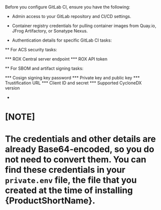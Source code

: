 Before you configure GitLab CI, ensure you have the following:

* Admin access to your GitLab repository and CI/CD settings.

* Container registry credentials for pulling container images from Quay.io, JFrog Artifactory, or Sonatype Nexus.

* Authentication details for specific GitLab CI tasks:

** For ACS security tasks:

*** ROX Central server endpoint
*** ROX API token

** For SBOM and artifact signing tasks:

*** Cosign signing key password
*** Private key and public key
*** Trustification URL
*** Client ID and secret
*** Supported CycloneDX version

+
[NOTE]
====
The credentials and other details are already Base64-encoded, so you do not need to convert them. You can find these credentials in your `private.env` file, the file that you created at the time of installing {ProductShortName}. 
====
